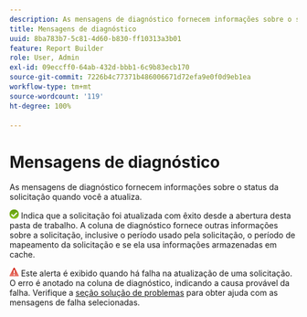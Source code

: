 ```yaml
---
description: As mensagens de diagnóstico fornecem informações sobre o status da solicitação quando você a atualiza.
title: Mensagens de diagnóstico
uuid: 8ba783b7-5c81-4d60-b830-ff10313a3b01
feature: Report Builder
role: User, Admin
exl-id: 09eccff0-64ab-432d-bbb1-6c9b83ecb170
source-git-commit: 7226b4c77371b486006671d72efa9e0f0d9eb1ea
workflow-type: tm+mt
source-wordcount: '119'
ht-degree: 100%

---
```


# Mensagens de diagnóstico

As mensagens de diagnóstico fornecem informações sobre o status da solicitação quando você a atualiza.

![icon_notice_success.gif](assets/icon_notice_success.gif) Indica que a solicitação foi atualizada com êxito desde a abertura desta pasta de trabalho. A coluna de diagnóstico fornece outras informações sobre a solicitação, inclusive o período usado pela solicitação, o período de mapeamento da solicitação e se ela usa informações armazenadas em cache.

![icon_notice_warn.gif](assets/icon_notice_warn.gif) Este alerta é exibido quando há falha na atualização de uma solicitação. O erro é anotado na coluna de diagnóstico, indicando a causa provável da falha. Verifique a [seção solução de problemas](/help/analyze/report-builder/troubleshoot.md) para obter ajuda com as mensagens de falha selecionadas.
